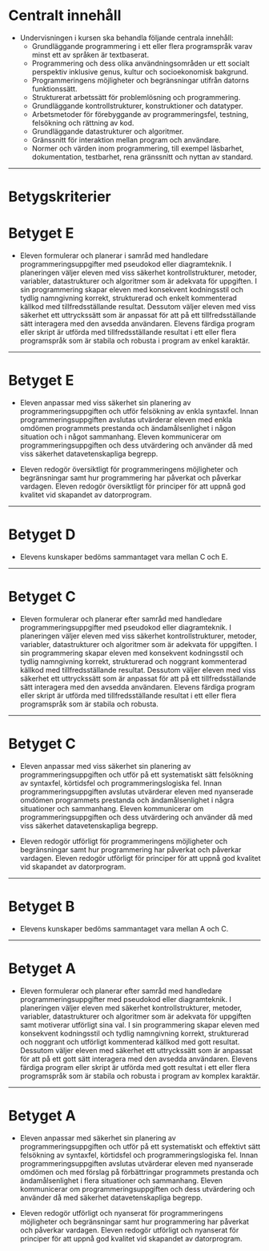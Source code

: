 
# Centralt innehåll
+ Undervisningen i kursen ska behandla följande centrala innehåll:
  + Grundläggande programmering i ett eller flera programspråk varav minst ett av språken är textbaserat.
  + Programmering och dess olika användningsområden ur ett socialt perspektiv inklusive genus, kultur och socioekonomisk bakgrund.
  + Programmeringens möjligheter och begränsningar utifrån datorns funktionssätt.
  + Strukturerat arbetssätt för problemlösning och programmering.
  + Grundläggande kontrollstrukturer, konstruktioner och datatyper.
  + Arbetsmetoder för förebyggande av programmeringsfel, testning, felsökning och rättning av kod.
  + Grundläggande datastrukturer och algoritmer.
  + Gränssnitt för interaktion mellan program och användare.
  + Normer och värden inom programmering, till exempel läsbarhet, dokumentation, testbarhet, rena gränssnitt och nyttan av standard.
----

# Betygskriterier
# Betyget E

+ Eleven formulerar och planerar i samråd med handledare programmeringsuppgifter med pseudokod eller diagramteknik. I planeringen väljer eleven med viss säkerhet kontrollstrukturer, metoder, variabler, datastrukturer och algoritmer som är adekvata för uppgiften. I sin programmering skapar eleven med konsekvent kodningsstil och tydlig namngivning korrekt, strukturerad och enkelt kommenterad källkod med tillfredsställande resultat. Dessutom väljer eleven med viss säkerhet ett uttryckssätt som är anpassat för att på ett tillfredsställande sätt interagera med den avsedda användaren. Elevens färdiga program eller skript är utförda med tillfredsställande resultat i ett eller flera programspråk som är stabila och robusta i program av enkel karaktär.

---

# Betyget E

+ Eleven anpassar med viss säkerhet sin planering av programmeringsuppgiften och utför felsökning av enkla syntaxfel. Innan programmeringsuppgiften avslutas utvärderar eleven med enkla omdömen programmets prestanda och ändamålsenlighet i någon situation och i något sammanhang. Eleven kommunicerar om programmeringsuppgiften och dess utvärdering och använder då med viss säkerhet datavetenskapliga begrepp.

+ Eleven redogör översiktligt för programmeringens möjligheter och begränsningar samt hur programmering har påverkat och påverkar vardagen. Eleven redogör översiktligt för principer för att uppnå god kvalitet vid skapandet av datorprogram.

---

# Betyget D
+ Elevens kunskaper bedöms sammantaget vara mellan C och E.

----

# Betyget C
+ Eleven formulerar och planerar efter samråd med handledare programmeringsuppgifter med pseudokod eller diagramteknik. I planeringen väljer eleven med viss säkerhet kontrollstrukturer, metoder, variabler, datastrukturer och algoritmer som är adekvata för uppgiften. I sin programmering skapar eleven med konsekvent kodningsstil och tydlig namngivning korrekt, strukturerad och noggrant kommenterad källkod med tillfredsställande resultat. Dessutom väljer eleven med viss säkerhet ett uttryckssätt som är anpassat för att på ett tillfredsställande sätt interagera med den avsedda användaren. Elevens färdiga program eller skript är utförda med tillfredsställande resultat i ett eller flera programspråk som är stabila och robusta.

----

# Betyget C
+ Eleven anpassar med viss säkerhet sin planering av programmeringsuppgiften och utför på ett systematiskt sätt felsökning av syntaxfel, körtidsfel och programmeringslogiska fel. Innan programmeringsuppgiften avslutas utvärderar eleven med nyanserade omdömen programmets prestanda och ändamålsenlighet i några situationer och sammanhang. Eleven kommunicerar om programmeringsuppgiften och dess utvärdering och använder då med viss säkerhet datavetenskapliga begrepp.

+ Eleven redogör utförligt för programmeringens möjligheter och begränsningar samt hur programmering har påverkat och påverkar vardagen. Eleven redogör utförligt för principer för att uppnå god kvalitet vid skapandet av datorprogram.

----

# Betyget B
+ Elevens kunskaper bedöms sammantaget vara mellan A och C.

----

# Betyget A
+ Eleven formulerar och planerar efter samråd med handledare programmeringsuppgifter med pseudokod eller diagramteknik. I planeringen väljer eleven med säkerhet kontrollstrukturer, metoder, variabler, datastrukturer och algoritmer som är adekvata för uppgiften samt motiverar utförligt sina val. I sin programmering skapar eleven med konsekvent kodningsstil och tydlig namngivning korrekt, strukturerad och noggrant och utförligt kommenterad källkod med gott resultat. Dessutom väljer eleven med säkerhet ett uttryckssätt som är anpassat för att på ett gott sätt interagera med den avsedda användaren. Elevens färdiga program eller skript är utförda med gott resultat i ett eller flera programspråk som är stabila och robusta i program av komplex karaktär.

---

# Betyget A
+ Eleven anpassar med säkerhet sin planering av programmeringsuppgiften och utför på ett systematiskt och effektivt sätt felsökning av syntaxfel, körtidsfel och programmeringslogiska fel. Innan programmeringsuppgiften avslutas utvärderar eleven med nyanserade omdömen och med förslag på förbättringar programmets prestanda och ändamålsenlighet i flera situationer och sammanhang. Eleven kommunicerar om programmeringsuppgiften och dess utvärdering och använder då med säkerhet datavetenskapliga begrepp.

+ Eleven redogör utförligt och nyanserat för programmeringens möjligheter och begränsningar samt hur programmering har påverkat och påverkar vardagen. Eleven redogör utförligt och nyanserat för principer för att uppnå god kvalitet vid skapandet av datorprogram.